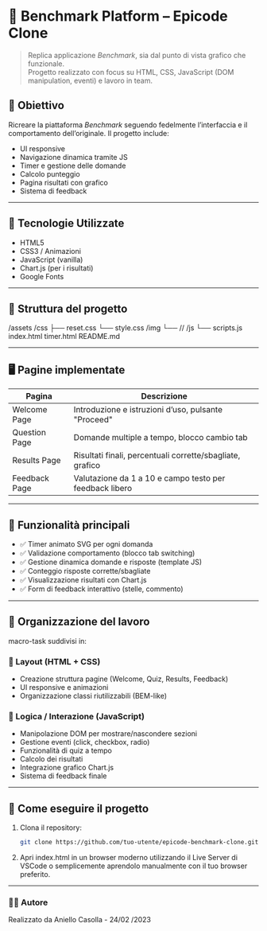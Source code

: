 # 🧪 Benchmark Platform – Epicode Clone

> Replica applicazione *Benchmark*, sia dal punto di vista grafico che funzionale.  
> Progetto realizzato con focus su HTML, CSS, JavaScript (DOM manipulation, eventi) e lavoro in team.

## 📌 Obiettivo

Ricreare la piattaforma *Benchmark* seguendo fedelmente l’interfaccia e il comportamento dell’originale. Il progetto include:
- UI responsive
- Navigazione dinamica tramite JS
- Timer e gestione delle domande
- Calcolo punteggio
- Pagina risultati con grafico
- Sistema di feedback

---

## 🚀 Tecnologie Utilizzate

- HTML5
- CSS3 / Animazioni
- JavaScript (vanilla)
- Chart.js (per i risultati)
- Google Fonts

---

## 📁 Struttura del progetto

/assets
/css
├── reset.css
└── style.css
/img
└── //
/js
└── scripts.js
index.html
timer.html
README.md


---

## 🖥️ Pagine implementate

| Pagina         | Descrizione                                                   |
|----------------|---------------------------------------------------------------|
| Welcome Page   | Introduzione e istruzioni d’uso, pulsante "Proceed"           |
| Question Page  | Domande multiple a tempo, blocco cambio tab                   |
| Results Page   | Risultati finali, percentuali corrette/sbagliate, grafico     |
| Feedback Page  | Valutazione da 1 a 10 e campo testo per feedback libero       |

---

## 📌 Funzionalità principali

- ✅ Timer animato SVG per ogni domanda
- ✅ Validazione comportamento (blocco tab switching)
- ✅ Gestione dinamica domande e risposte (template JS)
- ✅ Conteggio risposte corrette/sbagliate
- ✅ Visualizzazione risultati con Chart.js
- ✅ Form di feedback interattivo (stelle, commento)

---

## 👥 Organizzazione del lavoro

macro-task suddivisi in:

### 🔷 Layout (HTML + CSS)
- Creazione struttura pagine (Welcome, Quiz, Results, Feedback)
- UI responsive e animazioni
- Organizzazione classi riutilizzabili (BEM-like)

### 🔷 Logica / Interazione (JavaScript)
- Manipolazione DOM per mostrare/nascondere sezioni
- Gestione eventi (click, checkbox, radio)
- Funzionalità di quiz a tempo
- Calcolo dei risultati
- Integrazione grafico Chart.js
- Sistema di feedback finale

---

## 🔧 Come eseguire il progetto

1. Clona il repository:

   ```bash
   git clone https://github.com/tuo-utente/epicode-benchmark-clone.git
   ```

2. Apri index.html in un browser moderno utilizzando il Live Server di VSCode o semplicemente aprendolo manualmente con il tuo browser preferito.

---

### 👨‍💻 Autore
Realizzato da Aniello Casolla - 24/02 /2023
